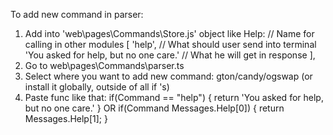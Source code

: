 To add new command in parser:
1) Add into 'web\pages\Commands\Store.js' object like
    Help: // Name for calling in other modules
    [
        'help', // What should user send into terminal
        'You asked for help, but no one care.' // What he will get in response
    ],
2) Go to web\pages\Commands\parser.ts
3) Select where you want to add new command: gton/candy/ogswap (or install it globally, outside of all if 's)
3) Paste func like that:
    if(Command == "help")
    {
        return 'You asked for help, but no one care.'
    }
    OR
    if(Command Messages.Help[0])
    {
        return Messages.Help[1];
    }
